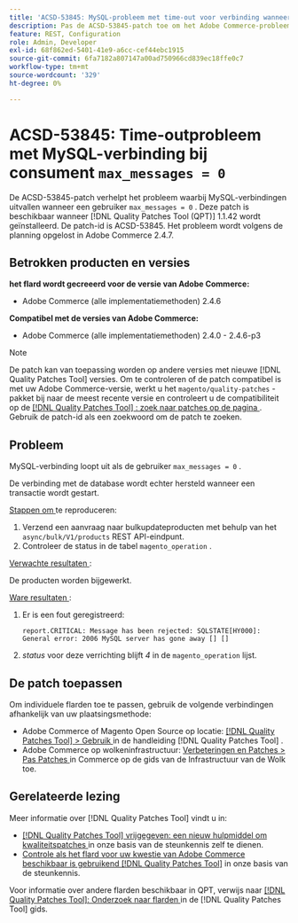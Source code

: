 ```yaml
---
title: 'ACSD-53845: MySQL-probleem met time-out voor verbinding wanneer consument max_messages = 0'
description: Pas de ACSD-53845-patch toe om het Adobe Commerce-probleem op te lossen waarbij MySQL-verbinding uitvalt wanneer de consument \ max_messages = 0`.
feature: REST, Configuration
role: Admin, Developer
exl-id: 68f862ed-5401-41e9-a6cc-cef44ebc1915
source-git-commit: 6fa7182a807147a00ad750966cd839ec18ffe0c7
workflow-type: tm+mt
source-wordcount: '329'
ht-degree: 0%

---
```


# ACSD-53845: Time-outprobleem met MySQL-verbinding bij consument `max_messages = 0`

De ACSD-53845-patch verhelpt het probleem waarbij MySQL-verbindingen uitvallen wanneer een gebruiker `max_messages = 0` . Deze patch is beschikbaar wanneer [!DNL Quality Patches Tool (QPT)] 1.1.42 wordt geïnstalleerd. De patch-id is ACSD-53845. Het probleem wordt volgens de planning opgelost in Adobe Commerce 2.4.7.

## Betrokken producten en versies

**het flard wordt gecreeerd voor de versie van Adobe Commerce:**

* Adobe Commerce (alle implementatiemethoden) 2.4.6

**Compatibel met de versies van Adobe Commerce:**

* Adobe Commerce (alle implementatiemethoden) 2.4.0 - 2.4.6-p3

>[!NOTE]
>
>De patch kan van toepassing worden op andere versies met nieuwe [!DNL Quality Patches Tool] versies. Om te controleren of de patch compatibel is met uw Adobe Commerce-versie, werkt u het `magento/quality-patches` -pakket bij naar de meest recente versie en controleert u de compatibiliteit op de [[!DNL Quality Patches Tool] : zoek naar patches op de pagina ](https://experienceleague.adobe.com/tools/commerce-quality-patches/index.html) . Gebruik de patch-id als een zoekwoord om de patch te zoeken.

## Probleem

MySQL-verbinding loopt uit als de gebruiker `max_messages = 0` .

De verbinding met de database wordt echter hersteld wanneer een transactie wordt gestart.

<u> Stappen om </u> te reproduceren:

1. Verzend een aanvraag naar bulkupdateproducten met behulp van het `async/bulk/V1/products` REST API-eindpunt.
1. Controleer de status in de tabel `magento_operation` .

<u> Verwachte resultaten </u>:

De producten worden bijgewerkt.

<u> Ware resultaten </u>:

1. Er is een fout geregistreerd:

   ```
   report.CRITICAL: Message has been rejected: SQLSTATE[HY000]: General error: 2006 MySQL server has gone away [] []
   ```

1. *status* voor deze verrichting blijft *4* in de `magento_operation` lijst.

## De patch toepassen

Om individuele flarden toe te passen, gebruik de volgende verbindingen afhankelijk van uw plaatsingsmethode:

* Adobe Commerce of Magento Open Source op locatie: [[!DNL Quality Patches Tool]  > Gebruik ](https://experienceleague.adobe.com/docs/commerce-operations/tools/quality-patches-tool/usage.html) in de handleiding [!DNL Quality Patches Tool] .
* Adobe Commerce op wolkeninfrastructuur: [ Verbeteringen en Patches > Pas Patches ](https://experienceleague.adobe.com/docs/commerce-cloud-service/user-guide/develop/upgrade/apply-patches.html) in Commerce op de gids van de Infrastructuur van de Wolk toe.

## Gerelateerde lezing

Meer informatie over [!DNL Quality Patches Tool] vindt u in:

* [[!DNL Quality Patches Tool]  vrijgegeven: een nieuw hulpmiddel om kwaliteitspatches ](/help/announcements/adobe-commerce-announcements/magento-quality-patches-released-new-tool-to-self-serve-quality-patches.md) in onze basis van de steunkennis zelf te dienen.
* [ Controle als het flard voor uw kwestie van Adobe Commerce beschikbaar is gebruikend  [!DNL Quality Patches Tool]](/help/support-tools/patches-available-in-qpt-tool/check-patch-for-magento-issue-with-magento-quality-patches.md) in onze basis van de steunkennis.

Voor informatie over andere flarden beschikbaar in QPT, verwijs naar [[!DNL Quality Patches Tool]: Onderzoek naar flarden ](https://experienceleague.adobe.com/tools/commerce-quality-patches/index.html) in de [!DNL Quality Patches Tool] gids.

